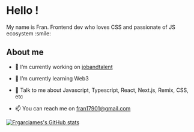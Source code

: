 <h1> Hello !</h1>

<div size='20px'>My name is Fran. Frontend dev who loves CSS and passionate of JS ecosystem :smile: 
</div>

<h2> About me </h2>

- 🔭 I’m currently working on <a href="https://github.com/jobandtalent">jobandtalent</a>

- 🌱 I’m currently learning Web3

- 💬 Talk to me about Javascript, Typescript, React, Next.js, Remix, CSS, etc 

- 📫 You can reach me on fran17901@gmail.com

[![Frgarciames's GitHub stats](https://github-readme-stats.vercel.app/api?username=frgarciames&show_icons=true&bg_color=30,196463,604e95&title_color=fff&icon_color=ffeb3b&text_color=fff)](https://github.com/frgarciames)
